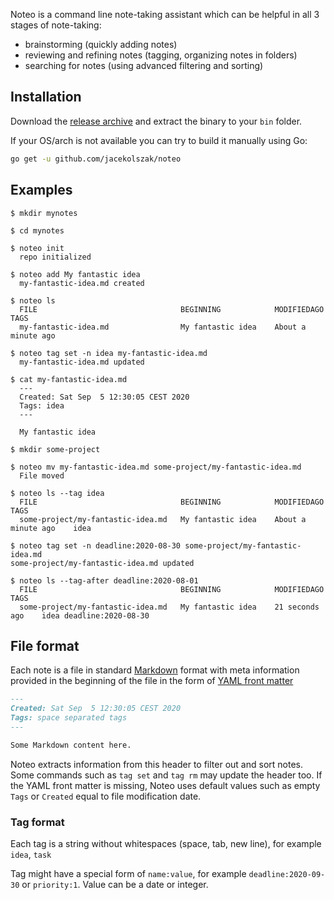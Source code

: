 Noteo is a command line note-taking assistant which can be helpful in all 3 stages of note-taking:

* brainstorming (quickly adding notes)
* reviewing and refining notes (tagging, organizing notes in folders)
* searching for notes (using advanced filtering and sorting)

## Installation

Download the [release archive](https://github.com/jacekolszak/noteo/releases) and extract the binary to your `bin` folder.

If your OS/arch is not available you can try to build it manually using Go:

```bash
go get -u github.com/jacekolszak/noteo
```

## Examples

```shell script
$ mkdir mynotes

$ cd mynotes

$ noteo init
  repo initialized

$ noteo add My fantastic idea
  my-fantastic-idea.md created

$ noteo ls
  FILE                                BEGINNING            MODIFIEDAGO           TAGS
  my-fantastic-idea.md                My fantastic idea    About a minute ago

$ noteo tag set -n idea my-fantastic-idea.md
  my-fantastic-idea.md updated

$ cat my-fantastic-idea.md 
  ---
  Created: Sat Sep  5 12:30:05 CEST 2020
  Tags: idea
  ---
  
  My fantastic idea

$ mkdir some-project

$ noteo mv my-fantastic-idea.md some-project/my-fantastic-idea.md
  File moved

$ noteo ls --tag idea
  FILE                                BEGINNING            MODIFIEDAGO           TAGS
  some-project/my-fantastic-idea.md   My fantastic idea    About a minute ago    idea

$ noteo tag set -n deadline:2020-08-30 some-project/my-fantastic-idea.md
some-project/my-fantastic-idea.md updated

$ noteo ls --tag-after deadline:2020-08-01
  FILE                                BEGINNING            MODIFIEDAGO       TAGS                 
  some-project/my-fantastic-idea.md   My fantastic idea    21 seconds ago    idea deadline:2020-08-30
```

## File format

Each note is a file in standard [Markdown](https://en.wikipedia.org/wiki/Markdown) format with meta information provided in the beginning of the file in the form of [YAML front matter](https://jekyllrb.com/docs/front-matter/)

```md
---
Created: Sat Sep  5 12:30:05 CEST 2020
Tags: space separated tags
---

Some Markdown content here.
```

Noteo extracts information from this header to filter out and sort notes. Some commands such as `tag set` and `tag rm` may update the header too. If the YAML front matter is missing, Noteo uses default values such as empty `Tags` or `Created` equal to file modification date.

### Tag format

Each tag is a string without whitespaces (space, tab, new line), for example `idea`, `task`

Tag might have a special form of `name:value`, for example `deadline:2020-09-30` or `priority:1`. Value can be a date or integer.
